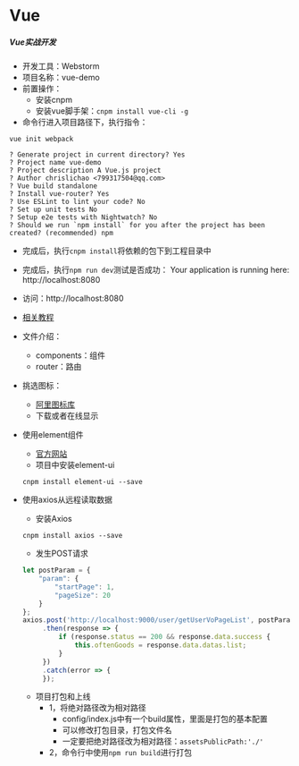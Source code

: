 # Vue

##### Vue实战开发
- 开发工具：Webstorm
- 项目名称：vue-demo
- 前置操作：
  - 安装cnpm
  - 安装vue脚手架：`cnpm install vue-cli -g`
- 命令行进入项目路径下，执行指令：
```
vue init webpack

? Generate project in current directory? Yes
? Project name vue-demo
? Project description A Vue.js project
? Author chrislichao <799317504@qq.com>
? Vue build standalone
? Install vue-router? Yes
? Use ESLint to lint your code? No
? Set up unit tests No
? Setup e2e tests with Nightwatch? No
? Should we run `npm install` for you after the project has been created? (recommended) npm
```

- 完成后，执行`cnpm install`将依赖的包下到工程目录中
- 完成后，执行`npm run dev`测试是否成功：  Your application is running here: http://localhost:8080
- 访问：http://localhost:8080

- [相关教程](https://jspang.com/detailed?id=28)

- 文件介绍：
  - components：组件
  - router：路由
- 挑选图标：
  - [阿里图标库](https://www.iconfont.cn/)
  - 下载或者在线显示
- 使用element组件
  - [官方网站](https://element.eleme.cn/#/zh-CN)
  - 项目中安装element-ui
  ```
  cnpm install element-ui --save
  ```

- 使用axios从远程读取数据
  - 安装Axios
  ```
  cnpm install axios --save
  ```
  
  - 发生POST请求
  ```javascript
  let postParam = {
      "param": {
          "startPage": 1,
          "pageSize": 20
      }
  };
  axios.post('http://localhost:9000/user/getUserVoPageList', postParam)
       .then(response => {
           if (response.status == 200 && response.data.success {
               this.oftenGoods = response.data.datas.list;
           }
       })
       .catch(error => {
       });
  ```
  
  - 项目打包和上线
    - 1，将绝对路径改为相对路径
      - config/index.js中有一个build属性，里面是打包的基本配置
      - 可以修改打包目录，打包文件名
      - 一定要把绝对路径改为相对路径：`assetsPublicPath:'./'`
    - 2，命令行中使用`npm run build`进行打包